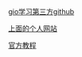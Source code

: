 [gio学习第三方github](https://github.com/jonegil/gui-with-gio)

[上面的个人网站](https://jonegil.github.io/gui-with-gio/)

[官方教程](https://gioui.org/)

